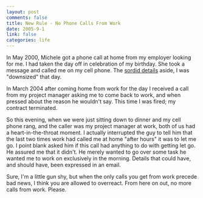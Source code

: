 ```yaml
--- 
layout: post
comments: false
title: New Rule - No Phone Calls From Work
date: 2005-9-1
link: false
categories: life
---
```

In May 2000, Michele got a phone call at home from my employer looking for me. I had taken the day off in celebration of my birthday. She took a message and called me on my cell phone. The <a href="http://www.zanshin.net/blogs/000125.html" title="Today I Lost My Job">sordid details</a> aside, I was "downsized" that day.

In March 2004 after coming home from work for the day I received a call from my project manager asking me to come back to work, and when pressed about the reason he wouldn't say. This time I was fired; my contract terminated.

So this evening, when we were just sitting down to dinner and my cell phone rang, and the caller was my project manager at work, both of us had a heart-in-the-throat moment. I actually interrupted the guy to tell him that the last two times work had called me at home "after hours" it was to let me go. I point blank asked him if this call had anything to do with getting let go. He assured me that it didn't. He merely wanted to go over some task he wanted me to work on exclusively in the morning. Details that could have, and should have, been expressed in an email.

Sure, I'm a little gun shy, but when the only calls you get from work precede bad news, I think you are allowed to overreact. From here on out, no more calls from work. Please.
